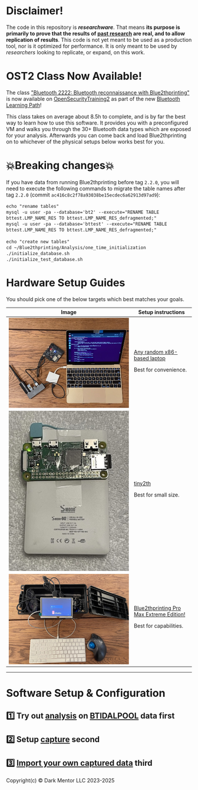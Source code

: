 # Disclaimer!

The code in this repository is ***researchware***. That means **its purpose is primarily to prove that the results of [past research](https://darkmentor.com/publication/2023-11-hardweario/) are real, and to allow replication of results**. This code is not yet meant to be used as a production tool, nor is it optimized for performance. It is only meant to be used by *researchers* looking to replicate, or expand, on this work.

# OST2 Class Now Available!

The class ["Bluetooth 2222: Bluetooth reconnaissance with Blue2thprinting"](https://ost2.fyi/BT2222) is now available on [OpenSecurityTraining2](https://ost2.fyi/) as part of the new [Bluetooth Learning Path](https://ost2.fyi/OST2_LP_Bluetooth.pdf)!

This class takes on average about 8.5h to complete, and is by far the best way to learn how to use this software. It provides you with a preconfigured VM and walks you through the 30+ Bluetooth data types which are exposed for your analysis. Afterwards you can come back and load Blue2thprinting on to whichever of the physical setups below works best for you.


# 💥Breaking changes💥

If you have data from running Blue2thprinting before tag `2.2.0`, you will need to execute the following commands to migrate the table names after tag `2.2.0` (commit `ac416c8c2f78a93038be15ecdec6a62913d97ad9`):

```
echo "rename tables"
mysql -u user -pa --database='bt2' --execute="RENAME TABLE bttest.LMP_NAME_RES TO bttest.LMP_NAME_RES_defragmented;"
mysql -u user -pa --database='bttest' --execute="RENAME TABLE bttest.LMP_NAME_RES TO bttest.LMP_NAME_RES_defragmented;"

echo "create new tables"
cd ~/Blue2thprinting/Analysis/one_time_initialization
./initialize_database.sh
./initialize_test_database.sh
```


# Hardware Setup Guides

You should pick one of the below targets which best matches your goals.

| Image | Setup instructions  | 
|-----|-------------|
| ![](./docs/img/laptop.jpg) | [Any random x86-based laptop](./docs/laptopHW.md) <p> Best for convenience. |
| ![](./docs/img/tiny2th.jpg) | [tiny2th](./docs/minHW.md) <p> Best for small size. |
| ![](./docs/img/Blue2th_IAB9.jpeg) | [Blue2thprinting Pro Max Extreme Edition!](./docs/maxHW.md) <p> Best for capabilities. |

---

# Software Setup & Configuration

## 1️⃣ Try out [analysis](./docs/Analysis.md) on [BTIDALPOOL](./docs/BTIDALPOOL.md) data first

## 2️⃣ Setup [capture](./docs/Capture.md) second

## 3️⃣ [Import your own captured data](./docs/Import.md) third

Copyright(c) © Dark Mentor LLC 2023-2025
